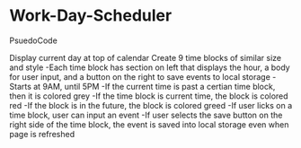 # Work-Day-Scheduler
PsuedoCode

Display current day at top of calendar
Create 9 time blocks of similar size and style
    -Each time block has section on left that displays the hour, a body for user input, and a button on the right to save events to local storage 
    -Starts at 9AM, until 5PM
    -If the current time is past a certian time block, then it is colored grey
    -If the time block is current time, the block is colored red
    -If the block is in the future, the block is colored greed
    -If user licks on a time block, user can input an event
        -If user selects the save button on the right side of the time block, the event is saved into local storage even when page is refreshed
    
